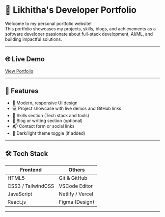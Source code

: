 # 💼 Likhitha's Developer Portfolio

Welcome to my personal portfolio website!  
This portfolio showcases my projects, skills, blogs, and achievements as a software developer passionate about full-stack development, AI/ML, and building impactful solutions.

---

## 🌐 Live Demo

[View Portfolio]((https://likhithajagadeesh.netlify.app/))  


---

## 📌 Features

- 🎨 Modern, responsive UI design
- 💻 Project showcase with live demos and GitHub links
- 🧠 Skills section (Tech stack and tools)
- 📝 Blog or writing section (optional)
- 📬 Contact form or social links
- 🌙 Dark/light theme toggle (if added)

---

## 🛠️ Tech Stack

| Frontend     | Others         |
|--------------|----------------|
| HTML5        | Git & GitHub   |
| CSS3 / TailwindCSS | VSCode Editor |
| JavaScript   | Netlify / Vercel |
| React.js     | Figma (Design) |

---



